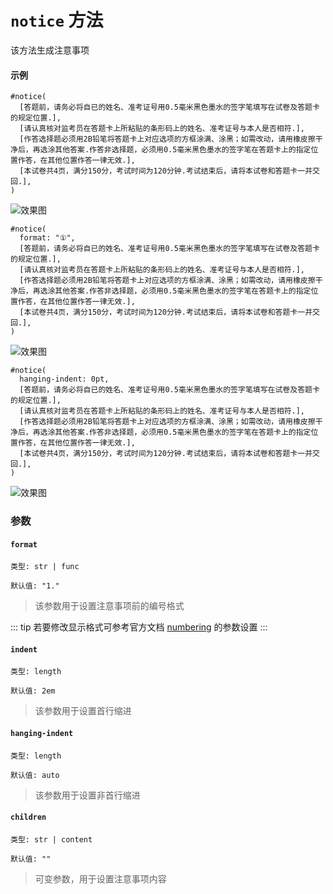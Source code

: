 # `notice` 方法

该方法生成注意事项
#### 示例
```typst
#notice(
  [答题前，请务必将自已的姓名、准考证号用0.5毫米黑色墨水的签字笔填写在试卷及答题卡的规定位置.],
  [请认真核对监考员在答题卡上所粘贴的条形码上的姓名、准考证号与本人是否相符.],
  [作答选择题必须用2B铅笔将答题卡上对应选项的方框涂满、涂黑；如需改动，请用橡皮擦干净后，再选涂其他答案.作答非选择题，必须用0.5毫米黑色墨水的签字笔在答题卡上的指定位置作答，在其他位置作答一律无效.],
  [本试卷共4页，满分150分，考试时间为120分钟.考试结束后，请将本试卷和答题卡一并交回.],
)
```

![效果图](/notice1.png)

```typst
#notice(
  format: "①",
  [答题前，请务必将自已的姓名、准考证号用0.5毫米黑色墨水的签字笔填写在试卷及答题卡的规定位置.],
  [请认真核对监考员在答题卡上所粘贴的条形码上的姓名、准考证号与本人是否相符.],
  [作答选择题必须用2B铅笔将答题卡上对应选项的方框涂满、涂黑；如需改动，请用橡皮擦干净后，再选涂其他答案.作答非选择题，必须用0.5毫米黑色墨水的签字笔在答题卡上的指定位置作答，在其他位置作答一律无效.],
  [本试卷共4页，满分150分，考试时间为120分钟.考试结束后，请将本试卷和答题卡一并交回.],
)
```

![效果图](/notice2.png)

```typst
#notice(
  hanging-indent: 0pt,
  [答题前，请务必将自已的姓名、准考证号用0.5毫米黑色墨水的签字笔填写在试卷及答题卡的规定位置.],
  [请认真核对监考员在答题卡上所粘贴的条形码上的姓名、准考证号与本人是否相符.],
  [作答选择题必须用2B铅笔将答题卡上对应选项的方框涂满、涂黑；如需改动，请用橡皮擦干净后，再选涂其他答案.作答非选择题，必须用0.5毫米黑色墨水的签字笔在答题卡上的指定位置作答，在其他位置作答一律无效.],
  [本试卷共4页，满分150分，考试时间为120分钟.考试结束后，请将本试卷和答题卡一并交回.],
)
```

![效果图](/notice3.png)


### 参数

#### `format`

`类型: str | func`

`默认值: "1."`

>该参数用于设置注意事项前的编号格式

::: tip
若要修改显示格式可参考官方文档 [numbering](https://typst.app/docs/reference/model/numbering/) 的参数设置
:::

#### `indent`

`类型: length`

`默认值: 2em`

>该参数用于设置首行缩进

#### `hanging-indent`

`类型: length`

`默认值: auto`

>该参数用于设置非首行缩进

#### `children`

`类型: str | content`

`默认值: ""`

>可变参数，用于设置注意事项内容